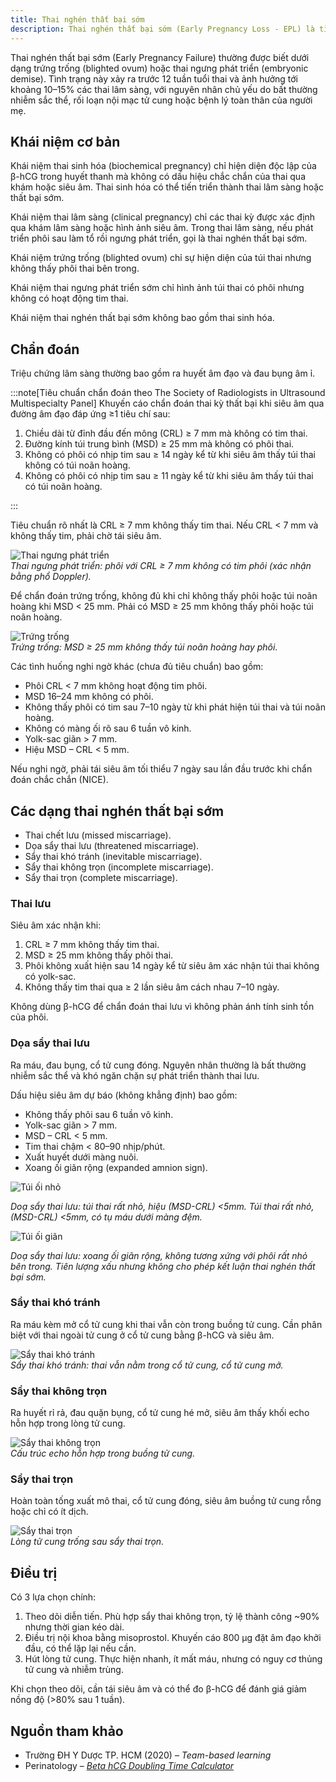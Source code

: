 ```yaml
---
title: Thai nghén thất bại sớm
description: Thai nghén thất bại sớm (Early Pregnancy Loss - EPL) là tình trạng thai lâm sàng được xác định qua siêu âm hoặc khám phụ khoa có dấu hiệu thai không phát triển, chiếm khoảng 10–15% tổng số thai lâm sàng. Chẩn đoán dựa trên tiêu chuẩn siêu âm và cần được xác nhận lặp lại nhằm tránh chẩn đoán nhầm.
---
```


Thai nghén thất bại sớm (Early Pregnancy Failure) thường được biết dưới dạng trứng trống (blighted ovum) hoặc thai ngưng phát triển (embryonic demise). Tình trạng này xảy ra trước 12 tuần tuổi thai và ảnh hưởng tới khoảng 10–15% các thai lâm sàng, với nguyên nhân chủ yếu do bất thường nhiễm sắc thể, rối loạn nội mạc tử cung hoặc bệnh lý toàn thân của người mẹ.

## Khái niệm cơ bản

Khái niệm thai sinh hóa (biochemical pregnancy) chỉ hiện diện độc lập của β-hCG trong huyết thanh mà không có dấu hiệu chắc chắn của thai qua khám hoặc siêu âm. Thai sinh hóa có thể tiến triển thành thai lâm sàng hoặc thất bại sớm.

Khái niệm thai lâm sàng (clinical pregnancy) chỉ các thai kỳ được xác định qua khám lâm sàng hoặc hình ảnh siêu âm. Trong thai lâm sàng, nếu phát triển phôi sau làm tổ rồi ngưng phát triển, gọi là thai nghén thất bại sớm.

Khái niệm trứng trống (blighted ovum) chỉ sự hiện diện của túi thai nhưng không thấy phôi thai bên trong.

Khái niệm thai ngưng phát triển sớm chỉ hình ảnh túi thai có phôi nhưng không có hoạt động tim thai.

Khái niệm thai nghén thất bại sớm không bao gồm thai sinh hóa.

## Chẩn đoán

Triệu chứng lâm sàng thường bao gồm ra huyết âm đạo và đau bụng âm ỉ.

:::note[Tiêu chuẩn chẩn đoán theo The Society of Radiologists in Ultrasound Multispecialty Panel]
Khuyến cáo chẩn đoán thai kỳ thất bại khi siêu âm qua đường âm đạo đáp ứng ≥1 tiêu chí sau:

1. Chiều dài từ đỉnh đầu đến mông (CRL) ≥ 7 mm mà không có tim thai.
2. Đường kính túi trung bình (MSD) ≥ 25 mm mà không có phôi thai.
3. Không có phôi có nhịp tim sau ≥ 14 ngày kể từ khi siêu âm thấy túi thai không có túi noãn hoàng.
4. Không có phôi có nhịp tim sau ≥ 11 ngày kể từ khi siêu âm thấy túi thai có túi noãn hoàng.

:::

Tiêu chuẩn rõ nhất là CRL ≥ 7 mm không thấy tim thai. Nếu CRL < 7 mm và không thấy tim, phải chờ tái siêu âm.

![Thai ngưng phát triển](../../../../assets/san-khoa/thai-nghen-that-bai-som/thai-ngung-phat-trien.png)  
_Thai ngưng phát triển: phôi với CRL ≥ 7 mm không có tim phôi (xác nhận bằng phổ Doppler)._

Để chẩn đoán trứng trống, không đủ khi chỉ không thấy phôi hoặc túi noãn hoàng khi MSD < 25 mm. Phải có MSD ≥ 25 mm không thấy phôi hoặc túi noãn hoàng.

![Trứng trống](../../../../assets/san-khoa/thai-nghen-that-bai-som/trung-trong.png)  
_Trứng trống: MSD ≥ 25 mm không thấy túi noãn hoàng hay phôi._

Các tình huống nghi ngờ khác (chưa đủ tiêu chuẩn) bao gồm:

- Phôi CRL < 7 mm không hoạt động tim phôi.
- MSD 16–24 mm không có phôi.
- Không thấy phôi có tim sau 7–10 ngày từ khi phát hiện túi thai và túi noãn hoàng.
- Không có màng ối rõ sau 6 tuần vô kinh.
- Yolk-sac giãn > 7 mm.
- Hiệu MSD – CRL < 5 mm.

Nếu nghi ngờ, phải tái siêu âm tối thiểu 7 ngày sau lần đầu trước khi chẩn đoán chắc chắn (NICE).

## Các dạng thai nghén thất bại sớm

- Thai chết lưu (missed miscarriage).
- Dọa sẩy thai lưu (threatened miscarriage).
- Sẩy thai khó tránh (inevitable miscarriage).
- Sẩy thai không trọn (incomplete miscarriage).
- Sẩy thai trọn (complete miscarriage).

### Thai lưu

Siêu âm xác nhận khi:

1. CRL ≥ 7 mm không thấy tim thai.
2. MSD ≥ 25 mm không thấy phôi thai.
3. Phôi không xuất hiện sau 14 ngày kể từ siêu âm xác nhận túi thai không có yolk-sac.
4. Không thấy tim thai qua ≥ 2 lần siêu âm cách nhau 7–10 ngày.

Không dùng β-hCG để chẩn đoán thai lưu vì không phản ánh tính sinh tồn của phôi.

### Dọa sẩy thai lưu

Ra máu, đau bụng, cổ tử cung đóng. Nguyên nhân thường là bất thường nhiễm sắc thể và khó ngăn chặn sự phát triển thành thai lưu.

Dấu hiệu siêu âm dự báo (không khẳng định) bao gồm:

- Không thấy phôi sau 6 tuần vô kinh.
- Yolk-sac giãn > 7 mm.
- MSD – CRL < 5 mm.
- Tim thai chậm < 80–90 nhịp/phút.
- Xuất huyết dưới màng nuôi.
- Xoang ối giãn rộng (expanded amnion sign).

![Túi ối nhỏ](../../../../assets/san-khoa/thai-nghen-that-bai-som/doa-say-thai-luu-tui-oi-nho.png)

_Doạ sẩy thai lưu: túi thai rất nhỏ, hiệu (MSD-CRL) <5mm. Túi thai rất nhỏ, (MSD-CRL) <5mm, có tụ máu dưới màng đệm._

![Túi ối giãn](../../../../assets/san-khoa/thai-nghen-that-bai-som/doa-say-thai-luu-tui-oi-gian.png)

_Doạ sẩy thai lưu: xoang ối giãn rộng, không tương xứng với phôi rất nhỏ bên trong. Tiên lượng xấu nhưng không cho phép kết luận thai nghén thất bại sớm._

### Sẩy thai khó tránh

Ra máu kèm mở cổ tử cung khi thai vẫn còn trong buồng tử cung. Cần phân biệt với thai ngoài tử cung ở cổ tử cung bằng β-hCG và siêu âm.

![Sẩy thai khó tránh](../../../../assets/san-khoa/thai-nghen-that-bai-som/say-thai-kho-tranh.png)  
_Sẩy thai khó tránh: thai vẫn nằm trong cổ tử cung, cổ tử cung mở._

### Sẩy thai không trọn

Ra huyết rỉ rả, đau quặn bụng, cổ tử cung hé mở, siêu âm thấy khối echo hỗn hợp trong lòng tử cung.

![Sẩy thai không trọn](../../../../assets/san-khoa/thai-nghen-that-bai-som/say-thai-khong-tron.png)  
_Cấu trúc echo hỗn hợp trong buồng tử cung._

### Sẩy thai trọn

Hoàn toàn tống xuất mô thai, cổ tử cung đóng, siêu âm buồng tử cung rỗng hoặc chỉ có ít dịch.

![Sẩy thai trọn](../../../../assets/san-khoa/thai-nghen-that-bai-som/say-thai-tron.jpeg)  
_Lòng tử cung trống sau sẩy thai trọn._

## Điều trị

Có 3 lựa chọn chính:

1. Theo dõi diễn tiến. Phù hợp sẩy thai không trọn, tỷ lệ thành công ~90% nhưng thời gian kéo dài.
2. Điều trị nội khoa bằng misoprostol. Khuyến cáo 800 µg đặt âm đạo khởi đầu, có thể lặp lại nếu cần.
3. Hút lòng tử cung. Thực hiện nhanh, ít mất máu, nhưng có nguy cơ thủng tử cung và nhiễm trùng.

Khi chọn theo dõi, cần tái siêu âm và có thể đo β-hCG để đánh giá giảm nồng độ (>80% sau 1 tuần).

## Nguồn tham khảo

- Trường ĐH Y Dược TP. HCM (2020) – _Team-based learning_
- Perinatology – [_Beta hCG Doubling Time Calculator_](https://perinatology.com/calculators/betahCG.htm)
